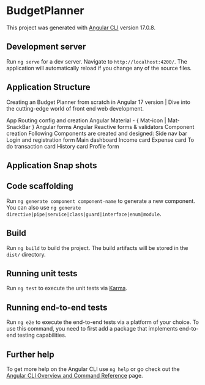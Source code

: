 # BudgetPlanner

This project was generated with [Angular CLI](https://github.com/angular/angular-cli) version 17.0.8.

## Development server

Run `ng serve` for a dev server. Navigate to `http://localhost:4200/`. The application will automatically reload if you change any of the source files.


## Application Structure

Creating an Budget Planner from scratch in Angular 17 version | Dive into the cutting-edge world of front end web development.

App Routing config and creation
Angular Material - { Mat-icon | Mat-SnackBar }
Angular forms
Angular Reactive forms & validators
Component creation
  Following Components are created and designed:
    Side nav bar 
    Login and registration form
    Main dashboard
    Income card
    Expense card
    To do transaction card
    History card
    Profile form

## Application Snap shots



## Code scaffolding

Run `ng generate component component-name` to generate a new component. You can also use `ng generate directive|pipe|service|class|guard|interface|enum|module`.

## Build

Run `ng build` to build the project. The build artifacts will be stored in the `dist/` directory.

## Running unit tests

Run `ng test` to execute the unit tests via [Karma](https://karma-runner.github.io).

## Running end-to-end tests

Run `ng e2e` to execute the end-to-end tests via a platform of your choice. To use this command, you need to first add a package that implements end-to-end testing capabilities.

## Further help

To get more help on the Angular CLI use `ng help` or go check out the [Angular CLI Overview and Command Reference](https://angular.io/cli) page.
